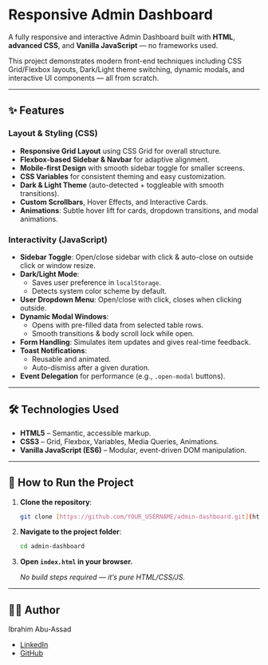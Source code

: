 # Responsive Admin Dashboard

A fully responsive and interactive Admin Dashboard built with **HTML**, **advanced CSS**, and **Vanilla JavaScript** — no frameworks used.

This project demonstrates modern front-end techniques including CSS Grid/Flexbox layouts, Dark/Light theme switching, dynamic modals, and interactive UI components — all from scratch.

---

## ✨ Features

### Layout & Styling (CSS)

* **Responsive Grid Layout** using CSS Grid for overall structure.
* **Flexbox-based Sidebar & Navbar** for adaptive alignment.
* **Mobile-first Design** with smooth sidebar toggle for smaller screens.
* **CSS Variables** for consistent theming and easy customization.
* **Dark & Light Theme** (auto-detected + toggleable with smooth transitions).
* **Custom Scrollbars**, Hover Effects, and Interactive Cards.
* **Animations**: Subtle hover lift for cards, dropdown transitions, and modal animations.

### Interactivity (JavaScript)

* **Sidebar Toggle**: Open/close sidebar with click & auto-close on outside click or window resize.
* **Dark/Light Mode**:
    * Saves user preference in `localStorage`.
    * Detects system color scheme by default.
* **User Dropdown Menu**: Open/close with click, closes when clicking outside.
* **Dynamic Modal Windows**:
    * Opens with pre-filled data from selected table rows.
    * Smooth transitions & body scroll lock while open.
* **Form Handling**: Simulates item updates and gives real-time feedback.
* **Toast Notifications**:
    * Reusable and animated.
    * Auto-dismiss after a given duration.
* **Event Delegation** for performance (e.g., `.open-modal` buttons).

---

## 🛠️ Technologies Used

* **HTML5** – Semantic, accessible markup.
* **CSS3** – Grid, Flexbox, Variables, Media Queries, Animations.
* **Vanilla JavaScript (ES6)** – Modular, event-driven DOM manipulation.

---

## 🚀 How to Run the Project

1.  **Clone the repository**:

    ```bash
    git clone [https://github.com/YOUR_USERNAME/admin-dashboard.git](https://github.com/YOUR_USERNAME/admin-dashboard.git)
    ```

2.  **Navigate to the project folder**:

    ```bash
    cd admin-dashboard
    ```

3.  **Open `index.html` in your browser.**

    *No build steps required — it’s pure HTML/CSS/JS.*

---

## 👨‍💻 Author

Ibrahim Abu-Assad

* [LinkedIn](https://www.linkedin.com/in/ibrahim-abu-assad-4b636b32b/)
* [GitHub](https://github.com/Ibrahim-Abu-Assad)
